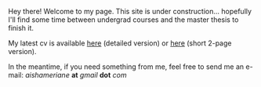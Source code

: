 Hey there! Welcome to my page. This site is under construction... hopefully I'll find some time between undergrad courses and the master thesis to finish it.

My latest cv is available [here](https://github.com/aishameriane/aishameriane.github.io/blob/master/Aishameriane%20Schmidt%20CV.pdf) (detailed version) or [here](https://github.com/aishameriane/aishameriane.github.io/blob/master/2page%20CV%20-%20Aishameriane%20Schmidt.pdf) (short 2-page version).

In the meantime, if you need something from me, feel free to send me an e-mail: _aishameriane_ **at** _gmail_ **dot** _com_



